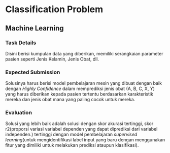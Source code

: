 # Classification Problem
## Machine Learning


### Task Details

Disini berisi kumpulan data yang diberikan, memiliki serangkaian parameter pasien seperti Jenis Kelamin, Jenis Obat, dll.

### Expected Submission

Solusinya harus berisi model pembelajaran mesin yang dibuat dengan baik dengan *Highly Confidence* dalam memprediksi jenis obat (A, B, C, X, Y) yang harus diberikan kepada pasien tertentu berdasarkan karakteristik mereka dan jenis obat mana yang paling cocok untuk mereka.

### Evaluation
Solusi yang lebih baik adalah solusi dengan skor akurasi tertinggi, skor r2(proporsi variasi variabel dependen yang dapat diprediksi dari variabel independen.) tertinggi dengan model pembelajaran *supervised learning*(untuk mengidentifikasi label input yang baru dengan menggunakan fitur yang dimiliki untuk melakukan prediksi ataupun klasifikasi).


